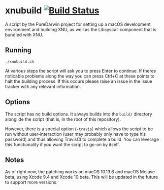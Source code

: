 # xnubuild [![Build Status](https://travis-ci.org/PureDarwin/xnubuild.svg?branch=master)](https://travis-ci.org/PureDarwin/xnubuild)

A script by the PureDarwin project for setting up a macOS development environment and building XNU, as well as the Libsyscall component that is bundled with XNU.

## Running

	./xnubuild.sh

At various steps the script will ask you to press Enter to continue. If theres noticable problems along the way you can press Ctrl+C at these points to halt the building process. If this occurs please raise an issue in the issue tracker with any relevant information.

## Options

The script has no build options. It always builds into the `build/` directory alongiide the script (that is, in the root of this repository).

However, there is a special option (`-travis`) which allows the script to be run without user-interaction (user may probably only have to type his password) and thus allowing TravisCI to complete a build.  You can leverage this functionality if you want the script to go-on by itself.

## Notes

As of right now, the patching works on macOS 10.13.6 and macOS Mojave beta, using Xcode 9.4 and Xcode 10 beta. This will be updated in the future to support more versions.
